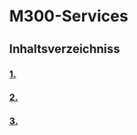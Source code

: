 # M300-Services

## Inhaltsverzeichniss 

### [1.](Installation/Umgebung.md "Umgebung")

### [2.](Theorie/Übertragunsrate.md "2. Übertragunsrate, Verfügbarkeit")

### [3.](Theorie/WAN-Technologie.md "3. WAN-Technologie")
